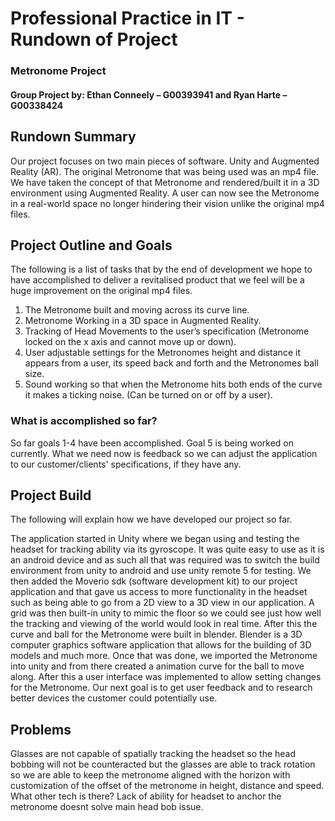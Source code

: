 # Professional Practice in IT - Rundown of Project
### Metronome Project
#### Group Project by: Ethan Conneely – G00393941 and Ryan Harte – G00338424

## Rundown Summary
Our project focuses on two main pieces of software. Unity and Augmented Reality (AR). The original Metronome that was being used was an mp4 file. We have taken the concept of that Metronome and rendered/built it in a 3D environment using Augmented Reality. A user can now see the Metronome in a real-world space no longer hindering their vision unlike the original mp4 files. 

## Project Outline and Goals
The following is a list of tasks that by the end of development we hope to have accomplished to deliver a revitalised product that we feel will be a huge improvement on the original mp4 files.
1.	The Metronome built and moving across its curve line.
2.	Metronome Working in a 3D space in Augmented Reality.
3.	Tracking of Head Movements to the user’s specification (Metronome locked on the x axis and cannot move up or down).
4.	User adjustable settings for the Metronomes height and distance it appears from a user, its speed back and forth and the Metronomes ball size.
5.	Sound working so that when the Metronome hits both ends of the curve it makes a ticking noise. (Can be turned on or off by a user).

### What is accomplished so far?
So far goals 1-4 have been accomplished. Goal 5 is being worked on currently. What we need now is feedback so we can adjust the application to our customer/clients' specifications, if they have any.

## Project Build
The following will explain how we have developed our project so far.

The application started in Unity where we began using and testing the headset for tracking ability via its gyroscope. It was quite easy to use as it is an android device and as
such all that was required was to switch the build environment from unity to android and use unity remote 5 for testing. We then added the Moverio sdk (software development kit)
to our project application and that gave us access to more functionality in the headset such as being able to go from a 2D view to a 3D view in our application. A grid was then
built-in unity to mimic the floor so we could see just how well the tracking and viewing of the world would look in real time. After this the curve and ball for the Metronome
were built in blender. Blender is a 3D computer graphics software application that allows for the building of 3D models and much more. Once that was done, we imported the
Metronome into unity and from there created a animation curve for the ball to move along. After this a user interface was implemented to allow setting changes for the Metronome.
Our next goal is to get user feedback and to research better devices the customer could potentially use.

## Problems
Glasses are not capable of spatially tracking the headset so the head bobbing will not be counteracted but the glasses are able to track rotation so we are able to keep the metronome aligned with the horizon with customization of the offset of the metronome in height, distance and speed.
What other tech is there? Lack of ability for headset to anchor the metronome doesnt solve main head bob issue.
